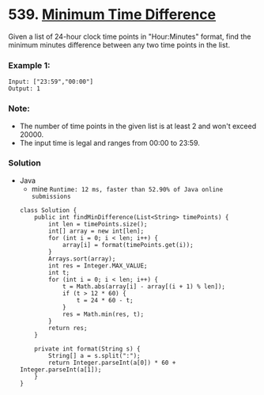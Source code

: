 # 539. [Minimum Time Difference](https://leetcode.com/problems/minimum-time-difference/)

Given a list of 24-hour clock time points in "Hour:Minutes" format, find the minimum minutes difference between any two time points in the list.

### Example 1:
    Input: ["23:59","00:00"]
    Output: 1

### Note:
* The number of time points in the given list is at least 2 and won't exceed 20000.
* The input time is legal and ranges from 00:00 to 23:59.

### Solution

* Java
  * mine `Runtime: 12 ms, faster than 52.90% of Java online submissions`
  ```
  class Solution {
      public int findMinDifference(List<String> timePoints) {
          int len = timePoints.size();
          int[] array = new int[len];
          for (int i = 0; i < len; i++) {
              array[i] = format(timePoints.get(i));
          }
          Arrays.sort(array);
          int res = Integer.MAX_VALUE;
          int t;
          for (int i = 0; i < len; i++) {
              t = Math.abs(array[i] - array[(i + 1) % len]);
              if (t > 12 * 60) {
                  t = 24 * 60 - t;
              }
              res = Math.min(res, t);
          }
          return res;
      }

      private int format(String s) {
          String[] a = s.split(":");
          return Integer.parseInt(a[0]) * 60 + Integer.parseInt(a[1]);
      }
  }
  ```
